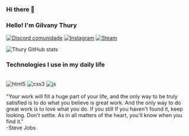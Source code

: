 ### Hi there 👋

### Hello! I'm Gilvany Thury 

[![Discord comunidade](https://img.shields.io/badge/Discord-7289DA?style=for-the-badge&logo=discord&logoColor=white)](https://discord.gg/neZ9UKE9QX)
[![Instagram](https://img.shields.io/badge/Instagram-E4405F?style=for-the-badge&logo=instagram&logoColor=white)](https://www.instagram.com/nine_thury_/)
[![Steam](https://img.shields.io/badge/Steam-000000?style=for-the-badge&logo=steam&logoColor=white
)](https://steamcommunity.com/profiles/76561198826910110/)

![Thury GitHub stats](https://github-readme-stats.vercel.app/api?username=Thurydev&show_icons=true&theme=radical)

### Technologies I use in my daily life

<div stile="display: display_block"><br/>
    <img aling= "center" alt="html5" src="https://img.shields.io/badge/HTML5-E34F26?style=for-the-badge&logo=html5&logoColor=white" />
     <img aling= "center" alt="css3" src="https://img.shields.io/badge/CSS3-1572B6?style=for-the-badge&logo=css3&logoColor=white" />
     <img aling= "center" alt="js" src="https://img.shields.io/badge/JavaScript-F7DF1E?style=for-the-badge&logo=javascript&logoColor=black" />
</div><br/>
"Your work will fill a huge part of your life, and the only way to be truly satisfied is to do what you believe is great work. And the only way to do great work is to love what you do. If you still If you haven't found it, keep looking. Don't settle. As in all matters of the heart, you'll know when you find it." <br/>
-Steve Jobs
